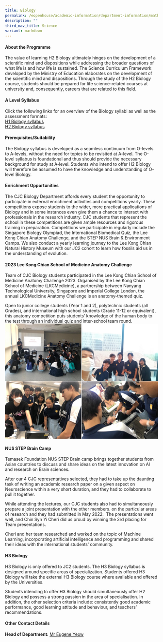 ```yaml
---
title: Biology
permalink: /eopenhouse/academic-information/department-information/mathematics-n-science/science/biology/
description: ""
third_nav_title: Science
variant: markdown
---
```

#### **About the Programme**

The value of learning H2 Biology ultimately hinges on the development of a scientific mind and dispositions while addressing the broader questions of what life is and how life is sustained. The Science Curriculum Framework developed by the Ministry of Education elaborates on the development of the scientific mind and dispositions. Through the study of the H2 Biology course, students should be prepared for life science-related courses at university and, consequently, careers that are related to this field.

#### **A Level Syllabus**

Click the following links for an overview of the Biology syllabi as well as the assessment formats:
<br>
[H1 Biology syllabus](https://www.seab.gov.sg/docs/default-source/national-examinations/syllabus/alevel/2022syllabus/8876_y22_sy.pdf)
<br>
[H2 Biology syllabus](https://www.seab.gov.sg/docs/default-source/national-examinations/syllabus/alevel/2022syllabus/9744_y22_sy.pdf)  
<style>
.img {  border-radius: 8px; }
</style>
#### **Prerequisites/Suitability**

The Biology syllabus is developed as a seamless continuum from O-levels to A-levels, without the need for topics to be revisited at A-level. The O-level syllabus is foundational and thus should provide the necessary background for study at A-level. Students who intend to offer H2 Biology will therefore be assumed to have the knowledge and understanding of O-level Biology.

#### **Enrichment Opportunities**

The CJC Biology Department affords every student the opportunity to participate in external enrichment activities and competitions yearly. These competitions expose students to the wider, more practical applications of Biology and in some instances even give them a chance to interact with professionals in the research industry. CJC students that represent the school in these competitions are given ample resources and rigorous training in preparation. Competitions we participate in regularly include the Singapore Biology Olympiad, the International Biomedical Quiz, the Lee Kong Chian Anatomy Challenge, and the STEP NUS Brain &amp; Environment Camps. We also conduct a yearly learning journey to the Lee Kong Chian Natural History Museum with our JC2 cohort to learn how fossils aid us in the understanding of evolution.

#### **2023 Lee Kong Chian School of Medicine Anatomy Challenge**

Team of CJC Biology students participated in the Lee Kong Chian School of Medicine Anatomy Challenge 2023. Organised by the Lee Kong Chian School of Medicine (LKCMedicine), a partnership between Nanyang Technological University, Singapore and Imperial College London, the annual LKCMedicine Anatomy Challenge is an anatomy-themed quiz.&nbsp;&nbsp;

Open to&nbsp;junior college students (Year 1 and 2), polytechnic students (all Grades), and international high school students (Grade 11-12 or equivalent), this anatomy competition puts students’ knowledge of the human body to the test through an individual quiz and inter-school team round.
![Medicine Anatomy Challenge](/images/Science/Medicine_Anatomy_Challenge.jpeg)

#### **NUS STEP Brain Camp**
Temasek Foundation NUS STEP Brain camp brings together students from Asian countries to discuss and share ideas on the latest innovation on AI and research on Brain sciences.&nbsp;

After our 4 CJC representatives selected, they had to take up the daunting task of writing an academic research paper on a given aspect on Neuroscience within a very short duration, and they had to collaborate to pull it together.&nbsp;

While attending the lectures, our CJC students also had to simultaneously prepare a joint presentation with the other members. on the particular areas of research and they had submitted in May 2022.&nbsp; The presentations went well, and Chin Syn Yi Cheri did us proud by winning the 3rd&nbsp;placing for Team presentations.&nbsp;

Cheri and her team researched and worked on the topic of Machine Learning, incorporating artificial intelligence and programming and shared their ideas with the international students’ community.

#### **H3 Biology**

H3 Biology is only offered to JC2 students. The H3 Biology syllabus is designed around specific areas of specialization. Students offered H3 Biology will take the external H3 Biology course where available&nbsp;and offered by the Universities.

Students intending to offer H3 Biology should simultaneously offer H2 Biology and possess a strong passion in the area of specialisation. In addition, the other selection criteria include: consistently good academic performance, good learning attitude and behaviour, and teachers’ recommendations.

#### **Other Contact Details**

**Head of Department:** [Mr Eugene Yeow](mailto:yeow_eugene_pancratius@moe.edu.sg)